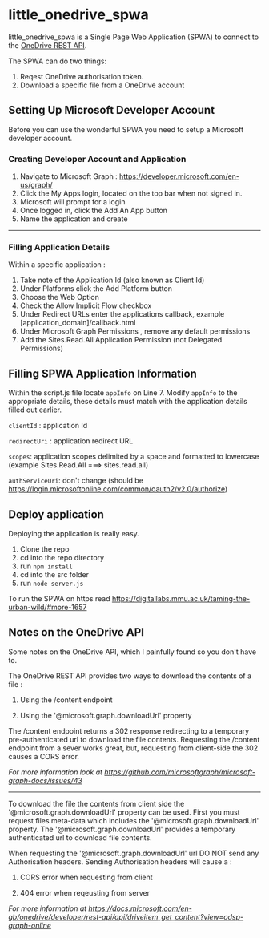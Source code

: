 # little_onedrive_spwa
little_onedrive_spwa is a Single Page Web Application (SPWA) to connect to the [OneDrive REST API](https://docs.microsoft.com/en-gb/onedrive/developer/rest-api/?view=odsp-graph-online).

The SPWA can do two things:

1. Reqest OneDrive authorisation token.
2. Download a specific file from a OneDrive account



## Setting Up Microsoft Developer Account

Before you can use the wonderful SPWA  you need to setup a Microsoft developer account.



### Creating Developer Account and Application

1. Navigate to Microsoft Graph :  <https://developer.microsoft.com/en-us/graph/>
2. Click the My Apps login, located on the top bar when not signed in.
3. Microsoft will prompt for a login
4. Once logged in, click the Add An App button
5. Name the application and create



---



### Filling Application Details

Within a specific application : 

1. Take note of the Application Id (also known as Client Id)
2. Under Platforms click the Add Platform button
3. Choose the Web Option
4. Check the Allow Implicit Flow checkbox
5. Under Redirect URLs enter the applications callback, example [application_domain]/callback.html
6. Under Microsoft Graph Permissions , remove any default permissions
7. Add the Sites.Read.All Application Permission (not Delegated Permissions)



## Filling SPWA Application Information

Within the script.js file locate ```appInfo``` on Line 7. Modify ```appInfo``` to the appropriate details, these details must match with the application details filled out earlier.

```clientId``` : application Id

```redirectUri``` : application redirect URL

```scopes```: application scopes delimited by a space and formatted to lowercase (example Sites.Read.All ===> sites.read.all)

```authServiceUri```: don't change (should be https://login.microsoftonline.com/common/oauth2/v2.0/authorize)



## Deploy application

Deploying the application is really easy.

1. Clone the repo
2. cd into the repo directory
3. run ``npm install``
4. cd into the src folder
5. run ```node server.js```



To run the SPWA on https read https://digitallabs.mmu.ac.uk/taming-the-urban-wild/#more-1657



## Notes on the OneDrive API

Some notes on the OneDrive API, which I painfully found so you don't have to.

The OneDrive REST API provides two ways to download the contents of a file : 

1. Using the /content endpoint

2. Using the '@microsoft.graph.downloadUrl' property


The /content endpoint returns a 302 response redirecting to a temporary pre-authenticated url to download the file contents. Requesting the /content endpoint from a sever works great, but, requesting from client-side the 302 causes a CORS error.



*For more information look at https://github.com/microsoftgraph/microsoft-graph-docs/issues/43*



---



To download the file the contents from client side the '@microsoft.graph.downloadUrl' property can be used. First you must request files meta-data which includes the '@microsoft.graph.downloadUrl' property. The '@microsoft.graph.downloadUrl' provides a temporary authenticated url to download file contents.



When requesting the '@microsoft.graph.downloadUrl' url DO NOT send any Authorisation headers. Sending Authorisation headers will cause a :

1. CORS error when requesting from client

2. 404 error when reqeusting from server


*For more information at https://docs.microsoft.com/en-gb/onedrive/developer/rest-api/api/driveitem_get_content?view=odsp-graph-online*